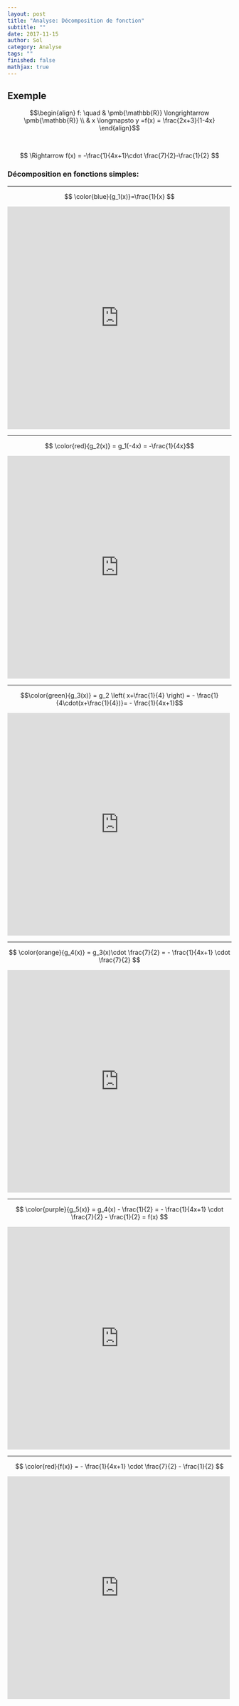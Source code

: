 ```yaml
---
layout: post
title: "Analyse: Décomposition de fonction"
subtitle: ""
date: 2017-11-15
author: Sol
category: Analyse
tags: ""
finished: false
mathjax: true
---
```



## Exemple

$$\begin{align}
    f: \quad & \pmb{\mathbb{R}} \longrightarrow \pmb{\mathbb{R}} \\ 
    & x \longmapsto y =f(x) = \frac{2x+3}{1-4x}
\end{align}$$

<br>

$$ \Rightarrow f(x) = -\frac{1}{4x+1}\cdot \frac{7}{2}-\frac{1}{2} $$

### Décomposition en fonctions simples:

----

$$ \color{blue}{g_1(x)}=\frac{1}{x} $$

<div>
    <iframe src="https://www.desmos.com/calculator/0i0gqfcpyo?embed" width="500px" height="500px" style="border: 0px solid"></iframe>
</div>

---

$$ \color{red}{g_2(x)} = g_1(-4x) = -\frac{1}{4x}$$

<div>
    <iframe src="https://www.desmos.com/calculator/fvisrnwveb?embed" width="500px" height="500px" style="border: 0px solid"></iframe>
</div>

---


$$\color{green}{g_3(x)} = g_2 \left( x+\frac{1}{4} \right) = - \frac{1}{4\cdot(x+\frac{1}{4})}= - \frac{1}{4x+1}$$

<div>
    <iframe src="https://www.desmos.com/calculator/tzd549vscm?embed" width="500px" height="500px" style="border: 0px solid"></iframe>
</div>

---

$$ \color{orange}{g_4(x)} = g_3(x)\cdot \frac{7}{2} = - \frac{1}{4x+1} \cdot \frac{7}{2} $$

<div>
    <iframe src="https://www.desmos.com/calculator/fqtnzi0rsc?embed" width="500px" height="500px" style="border: 0px solid"></iframe>
</div>

---

$$ \color{purple}{g_5(x)} = g_4(x) - \frac{1}{2} = - \frac{1}{4x+1} \cdot \frac{7}{2} - \frac{1}{2} = f(x) $$

<div>
    <iframe src="https://www.desmos.com/calculator/j0y89eoiqq?embed" width="500px" height="500px" style="border: 0px solid"></iframe>
</div>

---

$$ \color{red}{f(x)} = - \frac{1}{4x+1} \cdot \frac{7}{2} - \frac{1}{2} $$

<div>
    <iframe src="https://www.desmos.com/calculator/o8bwyog114?embed" width="500px" height="500px" style="border: 0px solid"></iframe>
</div>